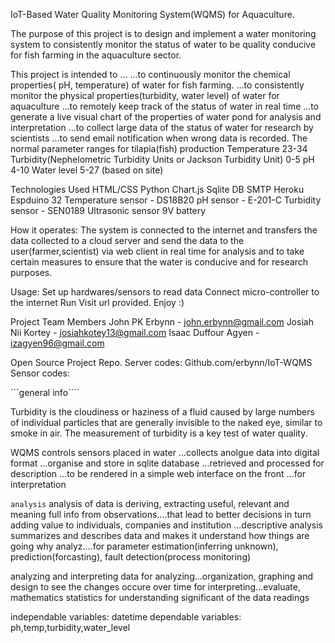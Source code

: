 IoT-Based Water Quality Monitoring System(WQMS) for Aquaculture.



The purpose of this project is to design and implement a water monitoring system to consistently monitor the status of water to be quality conducive for fish farming in the aquaculture sector.



This project is intended to ...
    ...to continuously monitor the chemical properties( pH, temperature) of water for fish farming.
    ...to consistently monitor the physical properties(turbidity, water level) of water for aquaculture
    ...to remotely keep track of the status of water in real time
    ...to generate a live visual chart of the properties of water pond for analysis and interpretation
    ...to collect large data of the status of water for research by scientists 
    ...to send email notification when wrong data is recorded. The normal parameter ranges for tilapia(fish) production
            Temperature  23-34
            Turbidity(Nephelometric Turbidity Units or Jackson Turbidity Unit) 0-5
            pH  4-10
            Water level 5-27 (based on site)



Technologies Used
    HTML/CSS
    Python
    Chart.js
    Sqlite DB
    SMTP
    Heroku
    Espduino 32
    Temperature sensor - DS18B20
    pH sensor - E-201-C
    Turbidity sensor - SEN0189
    Ultrasonic sensor
    9V battery


How it operates:
    The system is connected to the internet and transfers the data collected to a cloud server and send the data to the user(farmer,scientist) via web client in real time for analysis and to take certain measures to ensure that the water is conducive and for research purposes.


Usage:
    Set up hardwares/sensors to read data
    Connect micro-controller to the internet
    Run <python app.py>
    Visit url provided. Enjoy :)



Project Team Members
    John PK Erbynn  - john.erbynn@gmail.com
    Josiah Nii Kortey - josiahkotey13@gmail.com
    Isaac Duffour Agyen - izagyen96@gmail.com


Open Source Project Repo.
    Server codes: Github.com/erbynn/IoT-WQMS
    Sensor codes: 










```general info````

Turbidity is the cloudiness or haziness of a fluid caused by large numbers of individual particles that are generally invisible to the naked eye, similar to smoke in air. The measurement of turbidity is a key test of water quality.

 
 WQMS controls sensors placed in water
 ...collects anolgue data into digital format
 ...organise and store in sqlite database
 ...retrieved and processed for description
 ...to be rendered in a simple web interface on the front
 ...for interpretation


`````analysis`````
analysis of data is deriving, extracting useful, relevant and meaning full info from observations....that lead to better decisions in turn adding value to individuals, companies and institution
...descriptive analysis summarizes and describes data and makes it understand how things are going
why analyz....for parameter estimation(inferring unknown), prediction(forcasting), fault detection(process monitoring)

analyzing and interpreting data
for analyzing...organization, graphing and design to see the changes occure over time
for interpreting...evaluate, mathematics statistics for understanding significant of the data readings

independable variables: datetime
dependable variables: ph,temp,turbidity,water_level



